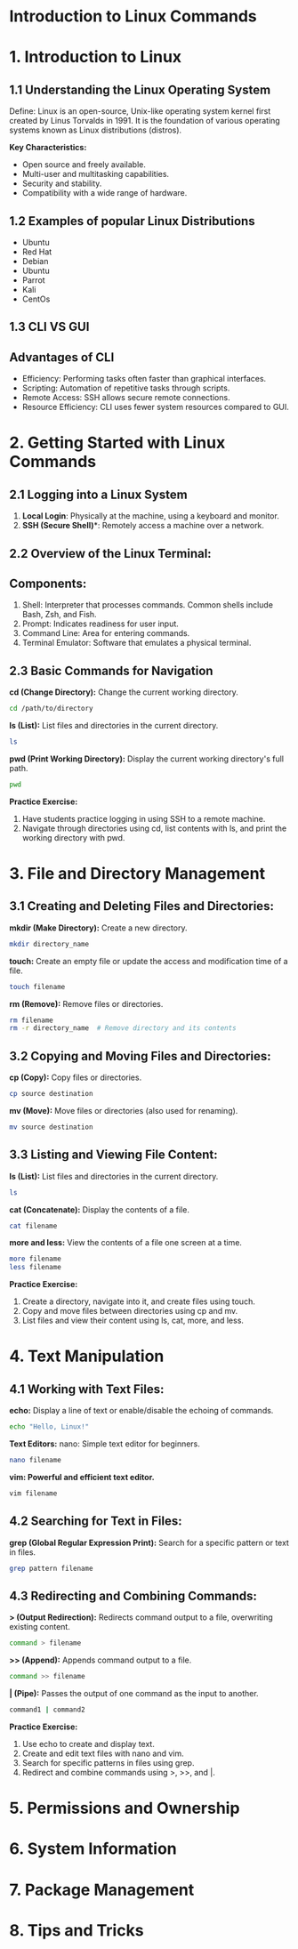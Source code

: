 # Introduction to Linux Commands
# 1. Introduction to Linux
## 1.1 Understanding the Linux Operating System
Define: Linux is an open-source, Unix-like operating system kernel first created by Linus Torvalds in 1991. It is the foundation of various operating systems known as Linux distributions (distros).

**Key Characteristics:**
- Open source and freely available.
- Multi-user and multitasking capabilities.
- Security and stability.
- Compatibility with a wide range of hardware.

## 1.2 Examples of popular Linux Distributions
  - Ubuntu
  - Red Hat
  - Debian
  - Ubuntu
  - Parrot
  - Kali
  - CentOs
 
## 1.3 CLI VS GUI
## Advantages of CLI
- Efficiency: Performing tasks often faster than graphical interfaces.
- Scripting: Automation of repetitive tasks through scripts.
- Remote Access: SSH allows secure remote connections.
- Resource Efficiency: CLI uses fewer system resources compared to GUI.

  
# 2. Getting Started with Linux Commands
## 2.1 Logging into a Linux System
1. **Local Login**: Physically at the machine, using a keyboard and monitor.
2. **SSH (Secure Shell)***: Remotely access a machine over a network.

## 2.2 Overview of the Linux Terminal:
## Components:
1. Shell: Interpreter that processes commands. Common shells include Bash, Zsh, and Fish.
2. Prompt: Indicates readiness for user input.
3. Command Line: Area for entering commands.
4. Terminal Emulator: Software that emulates a physical terminal.

## 2.3 Basic Commands for Navigation
**cd (Change Directory):**
Change the current working directory.
```bash
cd /path/to/directory
``````
**ls (List):**
List files and directories in the current directory.
```bash
ls
`````
**pwd (Print Working Directory):**
Display the current working directory's full path.
```bash
pwd
````

**Practice Exercise:**
1. Have students practice logging in using SSH to a remote machine.
2. Navigate through directories using cd, list contents with ls, and print the working directory with pwd.

   

# 3. File and Directory Management
## 3.1 Creating and Deleting Files and Directories:

**mkdir (Make Directory):**
Create a new directory.
```bash
mkdir directory_name
````
**touch:**
Create an empty file or update the access and modification time of a file.
```bash
touch filename
``````
**rm (Remove):**
Remove files or directories.
```bash
rm filename
rm -r directory_name  # Remove directory and its contents
``````
## 3.2 Copying and Moving Files and Directories:

**cp (Copy):**
Copy files or directories.
```bash
cp source destination
``````
**mv (Move):**
Move files or directories (also used for renaming).
```bash
mv source destination
``````
## 3.3 Listing and Viewing File Content:

**ls (List):**
List files and directories in the current directory.
```bash
ls
``````
**cat (Concatenate):**
Display the contents of a file.
```bash
cat filename
`````
**more and less:**
View the contents of a file one screen at a time.
```bash
more filename
less filename
`````

**Practice Exercise:**
1. Create a directory, navigate into it, and create files using touch.
2. Copy and move files between directories using cp and mv.
3. List files and view their content using ls, cat, more, and less.


# 4. Text Manipulation
## 4.1 Working with Text Files:

**echo:**
Display a line of text or enable/disable the echoing of commands.
```bash
echo "Hello, Linux!"
``````
**Text Editors:**
nano: Simple text editor for beginners.
```bash
nano filename
``````
**vim: Powerful and efficient text editor.**
```bash
vim filename
``````
## 4.2 Searching for Text in Files:
**grep (Global Regular Expression Print):**
Search for a specific pattern or text in files.
```bash
grep pattern filename
``````
## 4.3 Redirecting and Combining Commands:
**> (Output Redirection):**
Redirects command output to a file, overwriting existing content.
```bash
command > filename
``````
**>> (Append):**
Appends command output to a file.
```bash
command >> filename
``````
**| (Pipe):**
Passes the output of one command as the input to another.
```bash
command1 | command2
``````
**Practice Exercise:**
1. Use echo to create and display text.
2. Create and edit text files with nano and vim.
3. Search for specific patterns in files using grep.
4. Redirect and combine commands using >, >>, and |.

# 5. Permissions and Ownership

# 6. System Information

# 7. Package Management

# 8. Tips and Tricks
